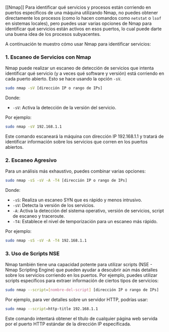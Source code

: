 [[Nmap]]
Para identificar qué servicios y procesos están corriendo en puertos específicos de una máquina utilizando Nmap, no puedes obtener directamente los procesos (como lo hacen comandos como `netstat` o `lsof` en sistemas locales), pero puedes usar varias opciones de Nmap para identificar qué servicios están activos en esos puertos, lo cual puede darte una buena idea de los procesos subyacentes.

A continuación te muestro cómo usar Nmap para identificar servicios:

### 1. Escaneo de Servicios con Nmap

Nmap puede realizar un escaneo de detección de servicios que intenta identificar qué servicio (y a veces qué software y versión) está corriendo en cada puerto abierto. Esto se hace usando la opción `-sV`.

```bash
sudo nmap -sV [dirección IP o rango de IPs]
```

Donde:
- `-sV`: Activa la detección de la versión del servicio.

Por ejemplo:

```bash
sudo nmap -sV 192.168.1.1
```

Este comando escaneará la máquina con dirección IP 192.168.1.1 y tratará de identificar información sobre los servicios que corren en los puertos abiertos.

### 2. Escaneo Agresivo

Para un análisis más exhaustivo, puedes combinar varias opciones:

```bash
sudo nmap -sS -sV -A -T4 [dirección IP o rango de IPs]
```

Donde:
- `-sS`: Realiza un escaneo SYN que es rápido y menos intrusivo.
- `-sV`: Detecta la versión de los servicios.
- `-A`: Activa la detección del sistema operativo, versión de servicios, script de escaneo y traceroute.
- `-T4`: Establece el nivel de temporización para un escaneo más rápido.

Por ejemplo:

```bash
sudo nmap -sS -sV -A -T4 192.168.1.1
```

### 3. Uso de Scripts NSE

Nmap también tiene una capacidad potente para utilizar scripts (NSE - Nmap Scripting Engine) que pueden ayudar a descubrir aún más detalles sobre los servicios corriendo en los puertos. Por ejemplo, puedes utilizar scripts específicos para extraer información de ciertos tipos de servicios:

```bash
sudo nmap --script=[nombre-del-script] [dirección IP o rango de IPs]
```

Por ejemplo, para ver detalles sobre un servidor HTTP, podrías usar:

```bash
sudo nmap --script=http-title 192.168.1.1
```

Este comando intentará obtener el título de cualquier página web servida por el puerto HTTP estándar de la dirección IP especificada.